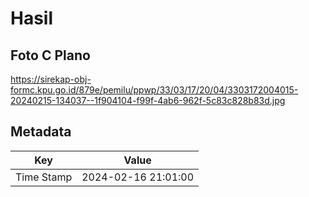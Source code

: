 # Hasil

## Foto C Plano

https://sirekap-obj-formc.kpu.go.id/879e/pemilu/ppwp/33/03/17/20/04/3303172004015-20240215-134037--1f904104-f99f-4ab6-962f-5c83c828b83d.jpg


## Metadata

| Key        | Value               |
| ---------- | ------------------- |
| Time Stamp | 2024-02-16 21:01:00 |



